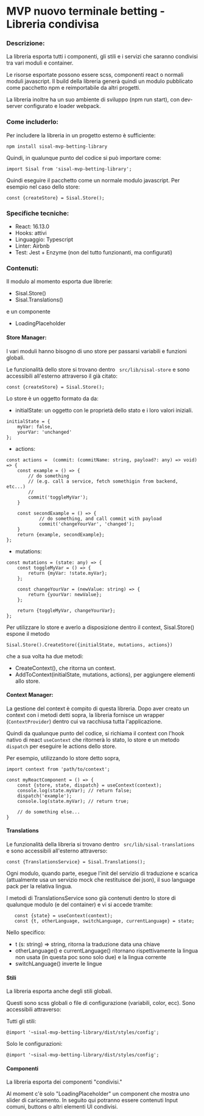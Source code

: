 # MVP nuovo terminale betting - Libreria condivisa

### Descrizione:

La libreria esporta tutti i componenti, gli stili e i servizi che saranno condivisi tra vari moduli e container.

Le risorse esportate possono essere scss, componenti react o normali moduli javascript.
Il build della libreria generà quindi un modulo pubblicato come pacchetto npm e reimportabile da altri progetti.

La libreria inoltre ha un suo ambiente di sviluppo (npm run start), con dev-server configurato e loader webpack.

### Come includerlo:
Per includere la libreria in un progetto esterno è sufficiente:

````npm install sisal-mvp-betting-library````

Quindi, in qualunque punto del codice si può importare come:

``import Sisal from 'sisal-mvp-betting-library';``

Quindi eseguire il pacchetto come un normale modulo javascript. Per esempio nel caso dello store:

 ``const {createStore} = Sisal.Store();``


### Specifiche tecniche:
- React: 16.13.0
- Hooks: attivi
- Linguaggio: Typescript
- Linter: Airbnb
- Test: Jest + Enzyme (non del tutto funzionanti, ma configurati)



### Contenuti:
Il modulo al momento esporta due librerie:
- Sisal.Store()
- Sisal.Translations()

e un componente
- LoadingPlaceholder

#### Store Manager:
I vari moduli hanno bisogno di uno store per passarsi variabili e funzioni globali.

Le funzionalità dello store si trovano dentro 
``
src/lib/sisal-store`` e sono accessibili all'esterno attraverso il già citato:

 ``const {createStore} = Sisal.Store();``
 
 Lo store è un oggetto formato da da:

- initialState: un oggetto con le proprietà dello stato e i loro valori iniziali.

```
initialState = {
    myVar: false,
    yourVar: 'unchanged'
};
```
- actions: 
```
const actions =  (commit: (commitName: string, payload?: any) => void) => {
    const example = () => {
        // do something 
        // (e.g. call a service, fetch somethigin from backend, etc...)
        //    
        commit('toggleMyVar');
    }

    const secondExample = () => {
            // do something, and call commit with payload
            commit('changeYourVar', 'changed');
    }
    return {example, secondExample};
};
```

- mutations:

```
const mutations = (state: any) => {
    const toggleMyVar = () => {
        return {myVar: !state.myVar};
    };

    const changeYourVar = (newValue: string) => {
        return {yourVar: newValue};
    };

    return {toggleMyVar, changeYourVar};
};
```

Per utilizzare lo store e averlo a disposizione dentro il context, Sisal.Store() espone il metodo 

`Sisal.Store().CreateStore({initialState, mutations, actions})`

che a sua volta ha due metodi:
- CreateContext(), che ritorna un context.
- AddToContext(initialState, mutations, actions), per aggiungere elementi allo store.

#### Context Manager:

La gestione del context è compito di questa libreria.
Dopo aver creato un context con i metodi detti sopra, la libreria fornisce un wrapper (``ContextProvider``) dentro cui va racchiusa tutta l'applicazione.

Quindi da qualunque punto del codice, si richiama il context con l'hook nativo di react ``useContext`` che ritornerà lo stato, lo store e un metodo ``dispatch`` per eseguire le actions dello store.

Per esempio, utilizzando lo store detto sopra,

```
import context from 'path/to/context';
    
const myReactComponent = () => {
    const {store, state, dispatch} = useContext(context);
    console.log(state.myVar); // return false;
    dispatch('example');
    console.log(state.myVar); // return true;
    
    // do something else...
}
```

#### Translations

Le funzionalità della libreria si trovano dentro 
``
src/lib/sisal-translations`` e sono accessibili all'esterno attraverso:

 ``const {TranslationsService} = Sisal.Translations();``
 
 Ogni modulo, quando parte, esegue l'init del servizio di traduzione e scarica (attualmente usa un servizio mock che restituisce dei json), il suo language pack per la relativa lingua. 
 
 I metodi di TranslationsService sono già contenuti dentro lo store di qualunque modulo (e del container) e vi si accede tramite:
 ```
    const {state} = useContext(context);
    const {t, otherLanguage, switchLanguage, currentLanguage} = state;
 ```

Nello specifico:
- t (s: string) => string, ritorna la traduzione data una chiave
- otherLanguage() e currentLanguage() ritornano rispettivamente la lingua non usata (in questa poc sono solo due) e la lingua corrente
- switchLanguage() inverte le lingue

#### Stili
La libreria esporta anche degli stili globali. 

Questi sono scss globali o file di configurazione (variabili, color, ecc).
Sono accessibili attraverso:

Tutti gli stili:
```
@import '~sisal-mvp-betting-library/dist/styles/config';

```
Solo le configurazioni:
```
@import '~sisal-mvp-betting-library/dist/styles/config';
```

#### Componenti
La libreria esporta dei componenti "condivisi."

Al moment c'è solo "LoadingPlaceholder" un component che mostra uno slider di caricamento.
In seguito qui potranno essere contenuti Input comuni, buttons o altri elementi UI condivisi.
 